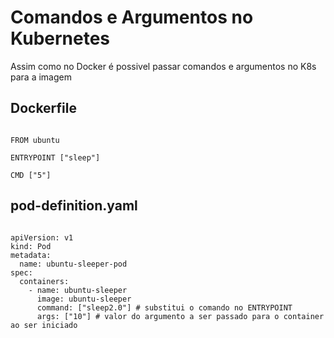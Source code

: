 # Comandos e Argumentos no Kubernetes

Assim como no Docker é possivel passar comandos e argumentos no K8s para a imagem

## Dockerfile
<pre><code>
FROM ubuntu

ENTRYPOINT ["sleep"]

CMD ["5"]
</code></pre>

## pod-definition.yaml

<pre><code>
apiVersion: v1
kind: Pod
metadata:
  name: ubuntu-sleeper-pod
spec:
  containers:
    - name: ubuntu-sleeper
      image: ubuntu-sleeper
      command: ["sleep2.0"] # substitui o comando no ENTRYPOINT
      args: ["10"] # valor do argumento a ser passado para o container ao ser iniciado
</code></pre>
